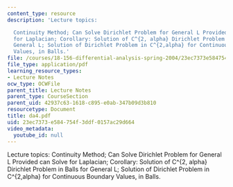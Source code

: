 ```yaml
---
content_type: resource
description: 'Lecture topics:

  Continuity Method; Can Solve Dirichlet Problem for General L Provided can Solve
  for Laplacian; Corollary: Solution of C^{2, alpha} Dirichlet Problem in Balls for
  General L; Solution of Dirichlet Problem in C^{2,alpha} for Continuous Boundary
  Values, in Balls.'
file: /courses/18-156-differential-analysis-spring-2004/23ec7373e584754f3ddf0157ac29d664_da4.pdf
file_type: application/pdf
learning_resource_types:
- Lecture Notes
ocw_type: OCWFile
parent_title: Lecture Notes
parent_type: CourseSection
parent_uid: 42937c63-1618-c895-e0ab-347b09d3b810
resourcetype: Document
title: da4.pdf
uid: 23ec7373-e584-754f-3ddf-0157ac29d664
video_metadata:
  youtube_id: null
---
```

Lecture topics:
Continuity Method; Can Solve Dirichlet Problem for General L Provided can Solve for Laplacian; Corollary: Solution of C^{2, alpha} Dirichlet Problem in Balls for General L; Solution of Dirichlet Problem in C^{2,alpha} for Continuous Boundary Values, in Balls.

